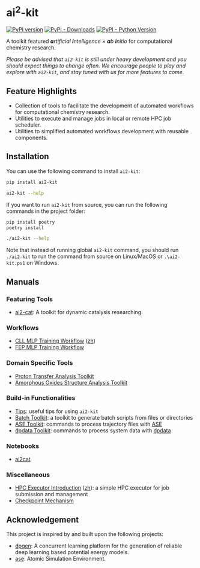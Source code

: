 # ai<sup>2</sup>-kit

[![PyPI version](https://badge.fury.io/py/ai2-kit.svg)](https://badge.fury.io/py/ai2-kit)
[![PyPI - Downloads](https://img.shields.io/pypi/dm/ai2-kit)](https://pypi.org/project/ai2-kit/)
[![PyPI - Python Version](https://img.shields.io/pypi/pyversions/ai2-kit)](https://pypi.org/project/ai2-kit/)


A toolkit featured _**a**rtificial **i**ntelligence × **a**b **i**nitio_ for computational chemistry research.

*Please be advised that `ai2-kit` is still under heavy development and you should expect things to change often. We encourage people to play and explore with `ai2-kit`, and stay tuned with us for more features to come.*


## Feature Highlights
* Collection of tools to facilitate the development of automated workflows for computational chemistry research.
* Utilities to execute and manage jobs in local or remote HPC job scheduler.
* Utilities to simplified automated workflows development with reusable components. 

## Installation

You can use the following command to install `ai2-kit`:

```bash
pip install ai2-kit  

ai2-kit --help
```

If you want to run `ai2-kit` from source, you can run the following commands in the project folder:

```bash
pip install poetry
poetry install

./ai2-kit --help
```
Note that instead of running global `ai2-kit` command, you should run `./ai2-kit` to run the command from source on Linux/MacOS or `.\ai2-kit.ps1` on Windows.

## Manuals
### Featuring Tools
* [ai2-cat](doc/manual/ai2cat.md): A toolkit for dynamic catalysis researching.

### Workflows
* [CLL MLP Training Workflow](doc/manual/cll-workflow.md) ([zh](doc/manual/cll-workflow.zh.md))
* [FEP MLP Training Workflow](doc/manual/fep-workflow.md)

### Domain Specific Tools
* [Proton Transfer Analysis Toolkit](doc/manual/proton-transfer.md)
* [Amorphous Oxides Structure Analysis Toolkit](doc/manual/aos-analysis.md)

### Build-in Functionalities
* [Tips](doc/manual/tips.md): useful tips for using `ai2-kit`
* [Batch Toolkit](doc/manual/batch.md): a toolkit to generate batch scripts from files or directories
* [ASE Toolkit](doc/manual/ase.md): commands to process trajectory files with [ASE](https://wiki.fysik.dtu.dk/ase/)
* [dpdata Toolkit](doc/manual/dpdata.md): commands to process system data with [dpdata](https://github.com/deepmodeling/dpdata/)

### Notebooks
* [ai2cat](notebook/ai2cat.ipynb)

### Miscellaneous
* [HPC Executor Introduction](doc/manual//hpc-executor.md) ([zh](doc/manual/hpc-executor.zh.md)): a simple HPC executor for job submission and management
* [Checkpoint Mechanism](doc/manual/checkpoint.md)


## Acknowledgement
This project is inspired by and built upon the following projects:
* [dpgen](https://github.com/deepmodeling/dpgen/tree/master/dpgen): A concurrent learning platform for the generation of reliable deep learning based potential energy models.
* [ase](https://wiki.fysik.dtu.dk/ase/): Atomic Simulation Environment.